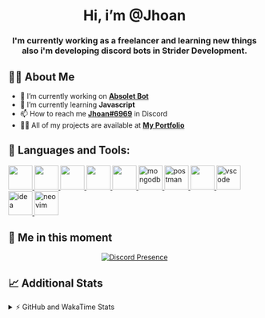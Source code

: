 <h1 align="center">Hi, i’m @Jhoan</h1>
<h3 align="center">I'm currently working as a freelancer and learning new things also i'm developing discord bots in Strider Development.</h3>

## 🙋‍♂️ About Me

- 🔭 I’m currently working on **[Absolet Bot](https://strider.cloud)**
- 🌱 I’m currently learning **Javascript**
- 📫 How to reach me **[Jhoan#6969](https://jhoan.monster/)** in Discord
- 👨‍💻 All of my projects are available at **[My Portfolio](https://jhoan.monster)**

## 🚀 Languages and Tools:
<p align="left"> 
    <a href="https://developer.mozilla.org/en-US/docs/Web/JavaScript" target="_blank"> <img src="https://img.icons8.com/color/48/000000/javascript.png" width="48" height="48"/> </a> 
    <a href="https://www.w3.org/html/" target="_blank"> <img src="https://img.icons8.com/color/48/000000/html-5.png" width="48" height="48"/> </a> 
    <a href="https://www.w3schools.com/css/" target="_blank"> <img src="https://img.icons8.com/color/48/000000/css3.png" width="48" height="48"/> </a> 
    <a href="https://getbootstrap.com" target="_blank"> <img src="https://img.icons8.com/color/48/000000/bootstrap.png" width="48" height="48"/> </a> 
    <a href="https://nodejs.org" target="_blank"> <img src="https://i.imgur.com/XX8lvL7.png" width="48" height="48"/> </a> 
    <a href="https://www.mongodb.com/" target="_blank"> <img src="https://i.imgur.com/nRtS3AN.png" alt="mongodb" width="48" height="48"/> </a> 
    <a href="https://postman.com" target="_blank"> <img src="https://www.vectorlogo.zone/logos/getpostman/getpostman-icon.svg" alt="postman" width="48" height="48"/> </a>   
    <a href="https://git-scm.com/" target="_blank"> <img src="https://img.icons8.com/color/48/000000/git.png" width="48" height="48"/> </a> 
    <a href="https://code.visualstudio.com" target="_blank" > <img src="https://upload.wikimedia.org/wikipedia/commons/thumb/9/9a/Visual_Studio_Code_1.35_icon.svg/2048px-Visual_Studio_Code_1.35_icon.svg.png" alt="vscode" width="48" height="48"> </a>
    <a href="https://www.jetbrains.com/es-es/idea/" target="_blank" > <img src="https://resources.jetbrains.com/storage/products/intellij-idea/img/meta/intellij-idea_logo_300x300.png" alt="idea" width="48" height="48"> </a>
    <a href="https://neovim.io" target="_blank"> <img src="https://icons.iconarchive.com/icons/papirus-team/papirus-apps/512/nvim-icon.png" alt="neovim" width="48" height="48"/> </a>
</p>
  
## 👤 Me in this moment
<p align="center">
    <a href="https://discord.com/users/852617426591154177" target="_blank" rel="nofollow">
        <img src="https://lanyard-profile-readme.vercel.app/api/852617426591154177?idleMessage=Probably%20coding%20Absolet..." alt="Discord Presence" align="center">
    </a>
</p>

## 📈 Additional Stats
<details>
    <summary>⚡ GitHub and WakaTime Stats</summary>
    <br/>

<!--START_SECTION:waka-->
![Code Time](http://img.shields.io/badge/Code%20Time-195%20hrs%2029%20mins-blue)

**🐱 My GitHub Data** 

> 🏆 559 Contributions in the Year 2022
 > 
> 📦 46.4 kB Used in GitHub's Storage 
 > 
> 💼 Opted to Hire
 > 
> 📜 4 Public Repositories 
 > 
> 🔑 16 Private Repositories  
 > 
**I'm an Early 🐤** 

```text
🌞 Morning    54 commits     ██░░░░░░░░░░░░░░░░░░░░░░░   9.94% 
🌆 Daytime    226 commits    ██████████░░░░░░░░░░░░░░░   41.62% 
🌃 Evening    229 commits    ██████████░░░░░░░░░░░░░░░   42.17% 
🌙 Night      34 commits     █░░░░░░░░░░░░░░░░░░░░░░░░   6.26%

```
📅 **I'm Most Productive on Saturday** 

```text
Monday       72 commits     ███░░░░░░░░░░░░░░░░░░░░░░   13.26% 
Tuesday      91 commits     ████░░░░░░░░░░░░░░░░░░░░░   16.76% 
Wednesday    93 commits     ████░░░░░░░░░░░░░░░░░░░░░   17.13% 
Thursday     44 commits     ██░░░░░░░░░░░░░░░░░░░░░░░   8.1% 
Friday       65 commits     ███░░░░░░░░░░░░░░░░░░░░░░   11.97% 
Saturday     116 commits    █████░░░░░░░░░░░░░░░░░░░░   21.36% 
Sunday       62 commits     ██░░░░░░░░░░░░░░░░░░░░░░░   11.42%

```


📊 **This Week I Spent My Time On** 

```text
⌚︎ Time Zone: America/Bogota

💬 Programming Languages: 
JavaScript               25 hrs 4 mins       ████████████████░░░░░░░░░   64.21% 
EJS                      6 hrs 6 mins        ████░░░░░░░░░░░░░░░░░░░░░   15.63% 
Markdown                 4 hrs 34 mins       ███░░░░░░░░░░░░░░░░░░░░░░   11.71% 
JSON                     41 mins             ░░░░░░░░░░░░░░░░░░░░░░░░░   1.77% 
YAML                     38 mins             ░░░░░░░░░░░░░░░░░░░░░░░░░   1.63%

🔥 Editors: 
VS Code                  38 hrs 50 mins      ████████████████████████░   99.45% 
Neovim                   12 mins             ░░░░░░░░░░░░░░░░░░░░░░░░░   0.55%

🐱‍💻 Projects: 
Fium Web                 13 hrs 16 mins      ████████░░░░░░░░░░░░░░░░░   34.01% 
absolet-guide            7 hrs 42 mins       █████░░░░░░░░░░░░░░░░░░░░   19.74% 
Strider System           7 hrs 25 mins       ████░░░░░░░░░░░░░░░░░░░░░   19.0% 
Staff Bot                4 hrs 24 mins       ██░░░░░░░░░░░░░░░░░░░░░░░   11.29% 
Cloudly                  1 hr 35 mins        █░░░░░░░░░░░░░░░░░░░░░░░░   4.09%

💻 Operating System: 
Linux                    39 hrs 3 mins       █████████████████████████   100.0%

```

**I Mostly Code in JavaScript** 

```text
JavaScript               13 repos            █████████████████░░░░░░░░   68.42% 
Java                     2 repos             ██░░░░░░░░░░░░░░░░░░░░░░░   10.53% 
SCSS                     1 repo              █░░░░░░░░░░░░░░░░░░░░░░░░   5.26% 
TypeScript               1 repo              █░░░░░░░░░░░░░░░░░░░░░░░░   5.26% 
Shell                    1 repo              █░░░░░░░░░░░░░░░░░░░░░░░░   5.26%

```



 Last Updated on 12/06/2022 16:16:48 UTC
<!--END_SECTION:waka-->
</details>
